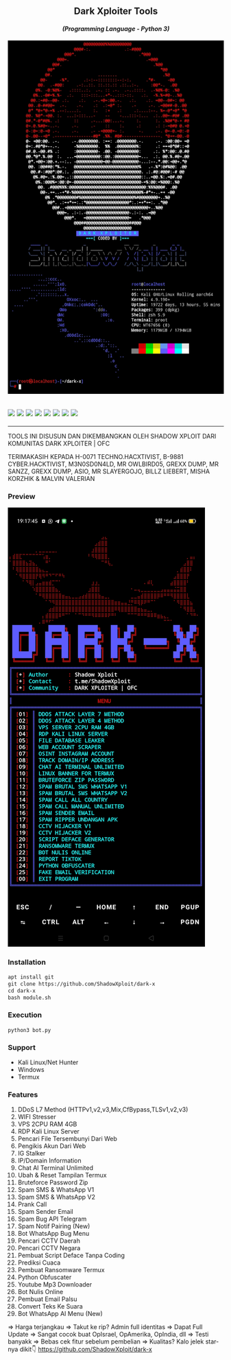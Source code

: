 <h2 align="center">Dark Xploiter Tools</h2>
<em><h4 align="center">(Programming Language - Python 3)</h4></em>

<img src="https://raw.githubusercontent.com/ShadowXploit/dark-x//main/Screenshot.jpg">

 <h2><img src="https://img.shields.io/badge/Author-./Shadow Xploit-blueviolet"/>
<img src="https://img.shields.io/badge/Tool-DarkX-red"/>
<img src="https://img.shields.io/badge/Made%20with-Python%20and%20Bash-yellowgreen"/> <img src="https://img.shields.io/badge/Version-1.4-9cf"/>
<img src="https://img.shields.io/github/issues/ShadowXploit/dark-x.svg?color=%23ff0000"/> <img
<img src="https://img.shields.io/github/forks/ShadowXploit/dark-x.svg?color=%23ffff00"/> <img
<img src="https://img.shields.io/github/stars/ShadowXploit/dark-x.svg?color=%23ff3300"/> <img
<img src="https://img.shields.io/github/license/ShadowXploit/dark-x.svg?color=%230000ff"/> <img
</center>
  </h2>
  <hr>


TOOLS INI DISUSUN DAN DIKEMBANGKAN OLEH SHADOW XPLOIT DARI KOMUNITAS DARK XPLOITER | OFC

TERIMAKASIH KEPADA H-0071 TECHNO.HACXTIVIST, B-9881 CYBER.HACKTIVIST, M3N0SD0N4LD, MR OWLBIRD05, GREXX DUMP, MR SANZZ, GREXX DUMP, ASIO, MR SLAYERGOJO, BILLZ LIEBERT, MISHA KORZHIK & MALVIN VALERIAN

### Preview
<img src="https://raw.githubusercontent.com/ShadowXploit/dark-x/main/Screenshot_2024-06-06-19-17-46-47.jpg">
<p align="center">

### Installation
    apt install git
    git clone https://github.com/ShadowXploit/dark-x
    cd dark-x
    bash module.sh

### Execution
    python3 bot.py

### Support
- Kali Linux/Net Hunter
- Windows
- Termux

### Features
 01. DDoS L7 Method (HTTPv1,v2,v3,Mix,CfBypass,TLSv1,v2,v3)
 02. WIFI Stresser
 03. VPS 2CPU RAM 4GB
 04. RDP Kali Linux Server
 05. Pencari File Tersembunyi Dari Web
 06. Pengikis Akun Dari Web
 07. IG Stalker
 08. IP/Domain Information
 09. Chat AI Terminal Unlimited
 10. Ubah & Reset Tampilan Termux
 11. Bruteforce Password Zip 
 12. Spam SMS & WhatsApp V1
 13. Spam SMS & WhatsApp V2
 14. Prank Call 
 15. Spam Sender Email
 16. Spam Bug API Telegram
 17. Spam Notif Pairing (New)
 18. Bot WhatsApp Bug Menu
 19. Pencari CCTV Daerah
 20. Pencari CCTV Negara
 21. Pembuat Script Deface Tanpa Coding
 22. Prediksi Cuaca
 23. Pembuat Ransomware Termux
 25. Python Obfuscater
 26. Youtube Mp3 Downloader
 27. Bot Nulis Online
 28. Pembuat Email Palsu
 29. Convert Teks Ke Suara
 30. Bot WhatsApp AI Menu (New)
 
 =>  Harga terjangkau
 =>  Takut ke rip? Admin full identitas
 =>  Dapat Full Update
 =>  Sangat cocok buat OpIsrael, OpAmerika, OpIndia, dll
 =>  Testi banyakk
 =>  Bebas cek fitur sebelum pembelian
 =>  Kualitas? Kalo jelek star-nya dikit👇
     https://github.com/ShadowXploit/dark-x
